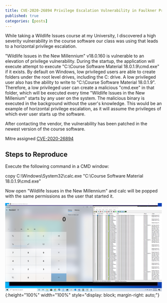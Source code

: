 ```yaml
---
title: CVE-2020-26894 Privilege Escalation Vulnerability in Faulkner Press "Wildlife Issues in the New Millennium"
published: true
categories: [posts]
---
```


While taking a Wildlife Issues course at my University, I discovered a high severity vulnerability in the course software our class was using that leads to a horizontal privilege escalation.

"Wildlife Issues in the New Millennium" v18.0.160 is vulnerable to an elevation of privilege vulnerability. During the startup, the application will execute attempt to execute "C:\Course Software Material 18.0.1.9\cmd.exe" if it exists. By default on Windows, low privileged users are able to create folders under the root level drives, including the C: drive. A low privileged user also has the ability to write to "C:\Course Software Material 18.0.1.9\". Therefore, a low privileged user can create a malicious "cmd.exe" in that folder, which will be executed every time "Wildlife Issues in the New Millenium" starts by any user on the system. The malicious binary is executed in the background without the user's knowledge. This would be an example of horizontal privilege escalation, as it will assume the privileges of which ever user starts up the software. 

After contacting the vendor, the vulnerability has been patched in the newest version of the course software.

Mitre assigned [CVE-2020-26894](https://cve.mitre.org/cgi-bin/cvename.cgi?name=CVE-2020-26894)

## [](#header-8)Steps to Reproduce

Execute the following command in a CMD window:

copy C:\Windows\System32\calc.exe "C:\Course Software Material 18.0.1.9\cmd.exe"

Now open "Wildlife Issues in the New Millennium" and calc will be popped with the same permissions as the user that started it.

![](/assets/2020-10-06-Privilege-Escalation-Vulnerability-Faulkner-Press/1.png){:height="100%" width="100%" style="display: block;  margin-right: auto;"}

